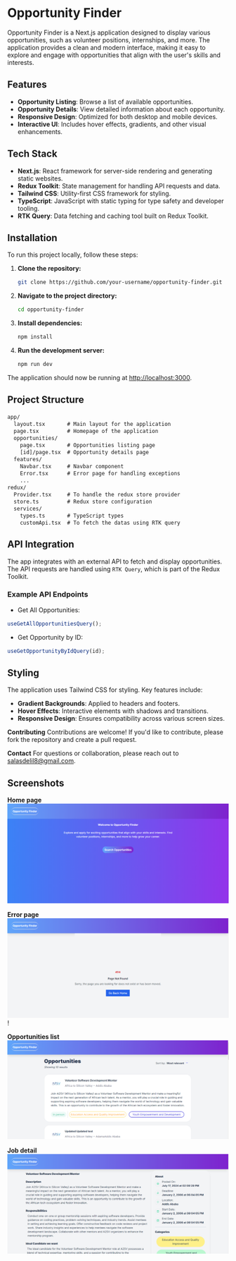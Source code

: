 # Opportunity Finder

Opportunity Finder is a Next.js application designed to display various opportunities, such as volunteer positions, internships, and more. The application provides a clean and modern interface, making it easy to explore and engage with opportunities that align with the user's skills and interests.

## Features

- **Opportunity Listing**: Browse a list of available opportunities.
- **Opportunity Details**: View detailed information about each opportunity.
- **Responsive Design**: Optimized for both desktop and mobile devices.
- **Interactive UI**: Includes hover effects, gradients, and other visual enhancements.

## Tech Stack

- **Next.js**: React framework for server-side rendering and generating static websites.
- **Redux Toolkit**: State management for handling API requests and data.
- **Tailwind CSS**: Utility-first CSS framework for styling.
- **TypeScript**: JavaScript with static typing for type safety and developer tooling.
- **RTK Query**: Data fetching and caching tool built on Redux Toolkit.

## Installation

To run this project locally, follow these steps:

1. **Clone the repository:**

   ```bash
   git clone https://github.com/your-username/opportunity-finder.git
    ```

2. **Navigate to the project directory:**
    ```bash
    cd opportunity-finder
    ```

3. **Install dependencies:**
    ```bash
    npm install
    ```

4. **Run the development server:**
    ```bash
    npm run dev
    ```

The application should now be running at [http://localhost:3000](http://localhost:3000).

## Project Structure

```plaintext
app/
  layout.tsx       # Main layout for the application
  page.tsx         # Homepage of the application
  opportunities/
    page.tsx       # Opportunities listing page
    [id]/page.tsx  # Opportunity details page
  features/
    Navbar.tsx     # Navbar component
    Error.tsx      # Error page for handling exceptions
    ...
redux/
  Provider.tsx     # To handle the redux store provider
  store.ts         # Redux store configuration
  services/
    types.ts       # TypeScript types
    customApi.tsx  # To fetch the datas using RTK query
```

## API Integration

The app integrates with an external API to fetch and display opportunities. The API requests are handled using `RTK Query`, which is part of the Redux Toolkit.

### Example API Endpoints
- Get All Opportunities:

```typescript
useGetAllOpportunitiesQuery();
```

- Get Opportunity by ID:

```typescript
useGetOpportunityByIdQuery(id);
```

## Styling
The application uses Tailwind CSS for styling. Key features include:

- **Gradient Backgrounds**: Applied to headers and footers.
- **Hover Effects**: Interactive elements with shadows and transitions.
- **Responsive Design**: Ensures compatibility across various screen sizes.

**Contributing**
Contributions are welcome! If you'd like to contribute, please fork the repository and create a pull request.

**Contact**
For questions or collaboration, please reach out to salasdelil8@gmail.com.

## Screenshots

**Home page**
![Jobs List Application Screenshot](public/screenshots/Screenshot01.png)

**Error page**
![Jobs List Application Screenshot](public/screenshots/Screenshot02.png)!

**Opportunities list**
![Jobs List Application Screenshot](public/screenshots/Screenshot03.png)

**Job detail**
![Jobs List Application Screenshot](public/screenshots/Screenshot04.png)


